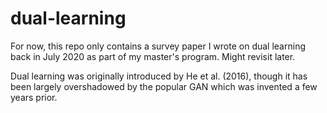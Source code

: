 # dual-learning

For now, this repo only contains a survey paper I wrote on dual learning back in July 2020 as part of my master's program. Might revisit later.

Dual learning was originally introduced by He et al. (2016), though it has been largely overshadowed by the popular GAN which was invented a few years prior. 
